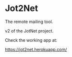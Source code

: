 # Jot2Net

The remote mailing tool. 

v2 of the JotNet project.

Check the working app at:

https://jot2net.herokuapp.com/

